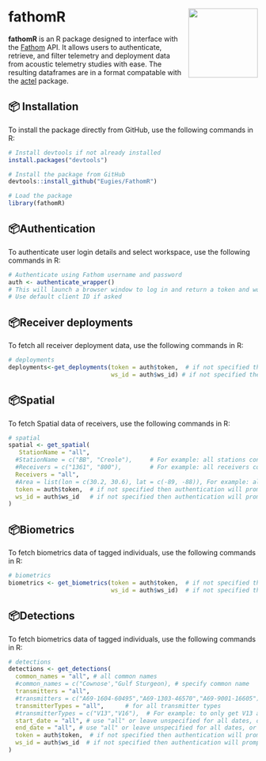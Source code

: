 # fathomR <img src="https://raw.githubusercontent.com/Eugies/FathomR/main/man/figures/logo.png" align="right" height="140"/>

**fathomR** is an R package designed to interface with the [Fathom](https://fathomcentral.com/learn) API. It allows users to authenticate, retrieve, and filter telemetry and deployment data from acoustic telemetry studies with ease. The resulting dataframes are in a format compatable with the [actel](https://github.com/hugomflavio/actel) package.

## 📦 Installation

To install the package directly from GitHub, use the following commands in R:

```r
# Install devtools if not already installed
install.packages("devtools")

# Install the package from GitHub
devtools::install_github("Eugies/FathomR")

# Load the package
library(fathomR)
```

## 📦Authentication

To authenticate user login details and select workspace, use the following commands in R:

```r
# Authenticate using Fathom username and password
auth <- authenticate_wrapper()
# This will launch a browser window to log in and return a token and workspace ID
# Use default client ID if asked
```

## 📦Receiver deployments

To fetch all receiver deployment data, use the following commands in R:

```r
# deployments
deployments<-get_deployments(token = auth$token,  # if not specified then authentication will prompt a new login
                             ws_id = auth$ws_id) # if not specified then authentication will prompt a new login
```

## 📦Spatial

To fetch Spatial data of receivers, use the following commands in R:

```r
# spatial
spatial <- get_spatial(
   StationName = "all",
  #StationName = c("BB", "Creole"),     # For example: all stations containing BB or Creole (case sensative)
  #Receivers = c("1361", "800"),        # For example: all receivers containing these substrings
  Receivers = "all",   
  #Area = list(lon = c(30.2, 30.6), lat = c(-89, -88)), For example: all receivers inside the specified longitude and latitude
  token = auth$token,  # if not specified then authentication will prompt a new login
  ws_id = auth$ws_id   # if not specified then authentication will prompt a new login
)
```

## 📦Biometrics

To fetch biometrics data of tagged individuals, use the following commands in R:

```r
# biometrics
biometrics <- get_biometrics(token = auth$token,  # if not specified then authentication will prompt a new login
                             ws_id = auth$ws_id)  # if not specified then authentication will prompt a new login
```

## 📦Detections

To fetch biometrics data of tagged individuals, use the following commands in R:

```r
# detections
detections <- get_detections(
  common_names = "all", # all common names
  #common_names = c("Cownose',"Gulf Sturgeon), # specify common name
  transmitters = "all",
  #transmitters = c("A69-1604-60495","A69-1303-46570","A69-9001-16605"), # For example: To Specify specific Transmitters
  transmitterTypes = "all",      # for all transmitter types
  #transmitterTypes = c("V13","V16"),  # For example: to only get V13 and V16 transmitter types
  start_date = "all", # use "all" or leave unspecified for all dates, or specify a start date in yyyy-mm-dd
  end_date = "all", # use "all" or leave unspecified for all dates, or specify an end date in yyyy-mm-dd
  token = auth$token,  # if not specified then authentication will prompt a new login
  ws_id = auth$ws_id  # if not specified then authentication will prompt a new login
)
```


